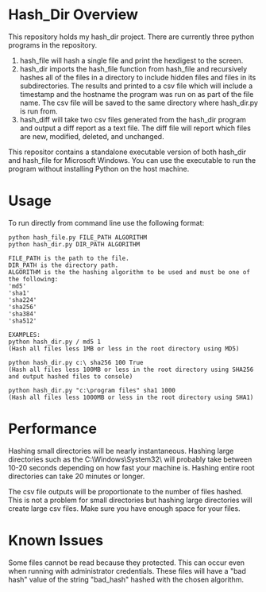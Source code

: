 # Hash_Dir Overview

This repository holds my hash_dir project.  There are currently three python programs in the repository.  

1. hash_file will hash a single file and print the hexdigest to the screen.
2. hash_dir imports the hash_file function from hash_file and recursively hashes all of the files in a directory to include hidden files and files in its subdirectories.  The results and printed to a csv file which will include a timestamp and the hostname the program was run on as part of the file name.  The csv file will be saved to the same directory where hash_dir.py is run from.
3. hash_diff will take two csv files generated from the hash_dir program and output a diff report as a text file.  The diff file will report which files are new, modified, deleted, and unchanged.

This repositor contains a standalone executable version of both hash_dir and hash_file for Microsoft Windows.  You can use the executable to run the program without installing Python on the host machine.

# Usage
To run directly from command line use the following format:
```
python hash_file.py FILE_PATH ALGORITHM
python hash_dir.py DIR_PATH ALGORITHM

FILE_PATH is the path to the file.
DIR_PATH is the directory path.  
ALGORITHM is the the hashing algorithm to be used and must be one of the following:
'md5'
'sha1'
'sha224'
'sha256'
'sha384'
'sha512'

EXAMPLES:
python hash_dir.py / md5 1
(Hash all files less 1MB or less in the root directory using MD5)

python hash_dir.py c:\ sha256 100 True
(Hash all files less 100MB or less in the root directory using SHA256 and output hashed files to console)

python hash_dir.py "c:\program files" sha1 1000
(Hash all files less 1000MB or less in the root directory using SHA1)
```

# Performance
Hashing small directories will be nearly instantaneous.  Hashing large directories such as the C:\Windows\System32\ will probably take between 10-20 seconds depending on how fast your machine is.  Hashing entire root directories can take 20 minutes or longer.

The csv file outputs will be proportionate to the number of files hashed.  This is not a problem for small directories but hashing large directories will create large csv files.  Make sure you have enough space for your files.

# Known Issues
Some files cannot be read because they protected.  This can occur even when running with administrator credentials.  These files will have a "bad hash" value of the string "bad_hash" hashed with the chosen algorithm.

